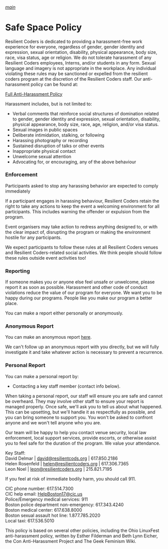 ###### [main](README.md)
Safe Space Policy
===============

Resilient Coders is dedicated to providing a harassment-free work experience for everyone, regardless of gender, gender identity and expression, sexual orientation, disability, physical appearance, body size, race, visa status, age or religion. We do not tolerate harassment of any Resilient Coders employees, Interns, and/or students in any form. Sexual language and imagery is not appropriate in the workplace. Any individual violating these rules may be sanctioned or expelled from the resilient coders program at the discretion of the Resilient Coders staff. Our anti-harassment policy can be found at:

[Full Anti-Harassment Policy](harassment.md)

Harassment includes, but is not limited to:
* Verbal comments that reinforce social structures of domination related to gender, gender identity and expression, sexual orientation, disability, physical appearance, body size, race, age, religion, and/or visa status.
* Sexual images in public spaces
* Deliberate intimidation, stalking, or following
* Harassing photography or recording
* Sustained disruption of talks or other events
* Inappropriate physical contact
* Unwelcome sexual attention
* Advocating for, or encouraging, any of the above behaviour

### Enforcement

Participants asked to stop any harassing behavior are expected to comply immediately

If a participant engages in harassing behaviour, Resilient Coders retain the right to take any actions to keep the event a welcoming environment for all participants. This includes warning the offender or expulsion from the program.

Event organisers may take action to redress anything designed to, or with the clear impact of, disrupting the program or making the environment hostile for any participants.

We expect participants to follow these rules at all Resilient Coders venues and Resilient Coders-related social activities. We think people should follow these rules outside event activities too!

### Reporting

If someone makes you or anyone else feel unsafe or unwelcome, please report it as soon as possible.
Harassment and other code of conduct violations reduce the value of our program for everyone. We want you to be happy during our programs. People like you make our program a better place.

You can make a report either personally or anonymously.

### Anonymous Report

You can make an anonymous report [here](https://goo.gl/forms/y5jizzAR6zZckgYZ2).

We can't follow up an anonymous report with you directly, but we will fully investigate it and take whatever action is necessary to prevent a recurrence.

### Personal Report

You can make a personal report by:

* Contacting a key staff member (contact info below).

When taking a personal report, our staff will ensure you are safe and cannot be overheard. They may involve other staff to ensure your report is managed properly. Once safe, we'll ask you to tell us about what happened. This can be upsetting, but we'll handle it as respectfully as possible, and you can bring someone to support you. You won't be asked to confront anyone and we won't tell anyone who you are.

Our team will be happy to help you contact venue security, local law enforcement, local support services, provide escorts, or otherwise assist you to feel safe for the duration of the program. We value your attendance.

Key Staff:    
David Delmar | david@resilientcods.org | 617.850.2186  
Helen Rosenfeld | helen@resilientcoders.org | 617.306.7365  
Leon Noel | leon@resilientcoders.org | 215.821.7195  

If you feel at risk of immediate bodily harm, you should call 911.

CIC phone number: 617.514.7300  
CIC help email: HelpBoston17@cic.us  
Police/Emergency medical services: 911  
Boston police department non-emergency: 617.343.4240  
Boston medical center: 	617.638.8000  
Boston sexual assault hot line: 1.877.785.2020  
Local taxi: 617.536.5010  



This policy is based on several other policies, including the Ohio LinuxFest anti-harassment policy, written by Esther Filderman and Beth Lynn Eicher, the Con Anti-Harassment Project and The Geek Feminism Wiki.
